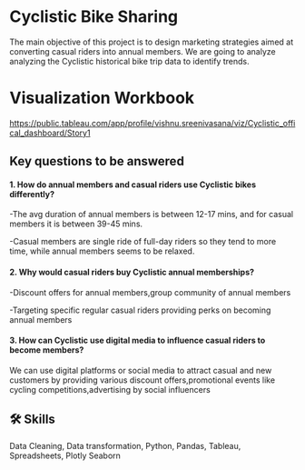 
# Cyclistic Bike Sharing 

The main objective of this project is to design marketing strategies aimed at converting casual riders into annual members.
We are going to analyze analyzing the Cyclistic historical bike trip data to identify trends.

# Visualization Workbook
https://public.tableau.com/app/profile/vishnu.sreenivasana/viz/Cyclistic_offical_dashboard/Story1

## Key questions to be answered

####  1.  How do annual members and casual riders use Cyclistic bikes differently?

-The avg duration of annual members is between 12-17 mins,
and for casual members it is between 39-45 mins.

-Casual members are single ride of full-day riders so they tend to more time,
while annual members seems to be relaxed.


####  2. Why would casual riders buy Cyclistic annual memberships?

-Discount offers for annual members,group community of annual members

-Targeting specific regular casual riders providing perks on becoming annual members


#### 3. How can Cyclistic use digital media to influence casual riders to become members?

We can use digital platforms or social media to attract casual and new customers
by providing various discount offers,promotional events like cycling competitions,advertising 
by social influencers


## 🛠 Skills
Data Cleaning,
Data transformation,
Python,
Pandas,
Tableau,
Spreadsheets,
Plotly
Seaborn
